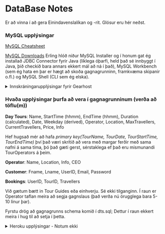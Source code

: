 # DataBase Notes

Er að vinna í að gera Einindavenslalíkan og -rit. Glósur eru hér neðst.

### MySQL upplýsingar

[MySQL Cheatsheet](https://gist.github.com/hofmannsven/9164408)

[MySQL Downloads](https://dev.mysql.com/downloads/file/?id=483327) Erling hlóð niður MySQL Installer og í honum gat ég installað JDBC Connector fyrir Java (líklega óþarfi, held það sé innbyggt í Java, þið checkið bara annars ekkert mál að ná í það), MySQL Workbench (sem ég hata en þar er hægt að skoða gagnagrunninn, framkvæma skipanir o.fl.) og MySQL Shell (CLI sem ég elska).

<details>
  <summary>Innskráningarupplýsingar fyrir Gearhost</summary>
Sem hýsir MySQL Server'inn okkar
  
https://my.gearhost.com/Account/Login 
eok4@hi.is
Bestpasswordeu_1
</details>

### Hvaða upplýsingar þurfa að vera í gagnagrunninum (verða að töflu(m))

**Day Tours**: Name, StartTime (hhmm), EndTime (hhmm), Duration (calculated), Date, Weekday (derived), Operator, Location, MaxTravellers, CurrentTravellers, Price, Info

Hef hugsað mér að hafa _primary key(TourName, TourDate, TourStartTime, TourEndTime)_ því það væri skrítið að vera með margar ferðir með sama nafni á sama tíma, þó það gæti gerst, sérstaklega ef það eru mismunandi TourOperators á þeim.

**Operator**: Name, Location, Info, CEO

**Customer**: Fname, Lname, UserID, Email, Password

**Bookings**: UserID, TourID, Travellers

Við gætum bætt in Tour Guides eða einhverju. Sé ekki tilganginn. Í raun er Operator taflan meira að segja gagnslaus (það verða nú örugglega bara 5-10 línur þar).

Fyrstu drög að gagnagrunns schema komið í dts.sql; Dettur í raun ekkert meira í hug til að setja í þetta.





<details>
  <summary>Heroku upplýsingar - Notum ekki</summary>
  
  Er búinn að vera að skoða Heroku. Þetta er stórmerkilegt umhverfi til að forrita í eða með. Þeir vilja að maður geri _Deploy App_ í gegnum síðuna sína og tengi það við github. Þannig getur maður svo tengt það við gagnagrunninn sinn. Ég gat ekki gert það því Davíð er eigandi github repo'sins okkar, en mun skoða með að setja bara upp mitt eigið afrit til að prófa þetta. Svo á maður að geta tengst gagnagrunninum gegnum CLI sem er náttúrulega það sem ég vill gera.

### Links
[PostgreSQL Installer](https://www.enterprisedb.com/downloads/postgres-postgresql-downloads) Heroku styðst við PostgreSQL 10.6

[PostgreSQL 10 Documentation](https://www.postgresql.org/docs/10/index.html)

[Heroku Postgres Information](https://devcenter.heroku.com/articles/heroku-postgresql): Inniheldur m.a. upplýsingar um hvernig á að tengjast með Java/JDBC sem og Command Line Interface (CLI)

[Heroku CLI](https://devcenter.heroku.com/articles/heroku-cli) Upplýsingar um uppsetningu ef einhver vill/þarf að nota það. Erling henti því allavega upp.

[Heroku Get Started](https://devcenter.heroku.com/articles/getting-started-with-java#use-a-database)

</details>
